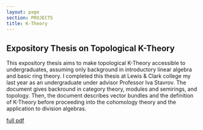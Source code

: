 ```yaml
---
layout: page
section: PROJECTS
title: K-Theory
---
```


## Expository Thesis on Topological K-Theory

This expository thesis aims to make topological K-Theory accessible to undergraduates, assuming only background in introductory linear algebra and basic ring theory. I completed this thesis at Lewis & Clark college my last year as an undergraduate under advisor Professor Iva Stavrov. The document gives backround in category theory, modules and semirings, and topology. Then, the document describes vector bundles and the definition of K-Theory before proceeding into the cohomology theory and the application to division algebras.

[full pdf](/files/undergraduate-thesis.pdf)